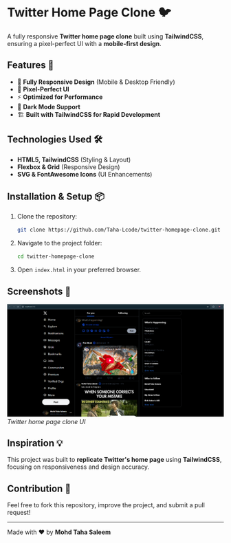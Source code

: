 # Twitter Home Page Clone 🐦

A fully responsive **Twitter home page clone** built using **TailwindCSS**, ensuring a pixel-perfect UI with a **mobile-first design**.

## Features 🚀

- 📱 **Fully Responsive Design** (Mobile & Desktop Friendly)
- 🎨 **Pixel-Perfect UI**
- ⚡ **Optimized for Performance**
- 🌙 **Dark Mode Support**
- 🏗 **Built with TailwindCSS for Rapid Development**

## Technologies Used 🛠

- **HTML5, TailwindCSS** (Styling & Layout)
- **Flexbox & Grid** (Responsive Design)
- **SVG & FontAwesome Icons** (UI Enhancements)

## Installation & Setup 📦

1. Clone the repository:
   ```sh
   git clone https://github.com/Taha-Lcode/twitter-homepage-clone.git
   ```
2. Navigate to the project folder:
   ```sh
   cd twitter-homepage-clone
   ```
3. Open `index.html` in your preferred browser.

## Screenshots 📸

![Home Page](Screenshot2025-03-18113010.png)
*Twitter home page clone UI*

## Inspiration 💡

This project was built to **replicate Twitter's home page** using **TailwindCSS**, focusing on responsiveness and design accuracy.

## Contribution 🤝

Feel free to fork this repository, improve the project, and submit a pull request!

---

Made with ❤️ by **Mohd Taha Saleem**

